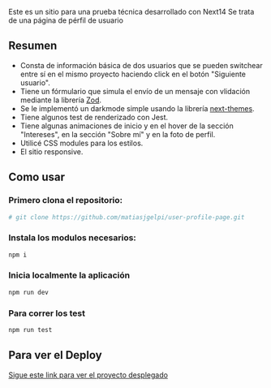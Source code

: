 Este es un sitio para una prueba técnica desarrollado con Next14
Se trata de una página de pérfil de usuario

 ## Resumen
- Consta de información básica de dos usuarios que se pueden switchear entre sí en el mismo proyecto haciendo click en el botón "Siguiente usuario".
- Tiene un fórmulario que simula el envío de un mensaje con vlidación mediante la librería [Zod](https://zod.dev/).
- Se le implementó un darkmode simple usando la librería [next-themes](https://www.npmjs.com/package/next-themes).
- Tiene algunos test de renderizado con Jest.
- Tiene algunas animaciones de inicio y en el hover de la sección "Intereses", en la sección "Sobre mí" y en la foto de perfil.
- Utilicé CSS modules para los estilos.
- El sitio responsive.

## Como usar

### Primero clona el repositorio:
```bash
# git clone https://github.com/matiasjgelpi/user-profile-page.git
```

### Instala los modulos necesarios:
```bash
npm i
```

### Inicia localmente la aplicación 
```bash
npm run dev
```

### Para correr los test
```bash
npm run test
```

## Para ver el Deploy 
[Sigue este link para ver el proyecto desplegado](https://user-profile-page-two.vercel.app/)

